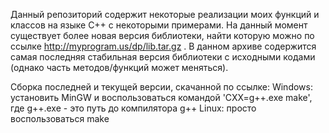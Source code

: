 Данный репозиторий содержит некоторые реализации моих функций и классов на языке C++ с некоторыми примерами.
На данный момент существует более новая версия библиотеки, найти которую можно по ссылке http://myprogram.us/dp/lib.tar.gz . В данном архиве содержится самая последняя стабильная версия библиотеки с исходными кодами (однако часть методов/функций может меняться).


Сборка последней и текущей версии, скачанной по ссылке:
	Windows:
		установить MinGW и воспользоваться командой 'CXX=g++.exe make', где g++.exe - это путь до компилятора g++
	Linux:
		просто воспользоваться make

	